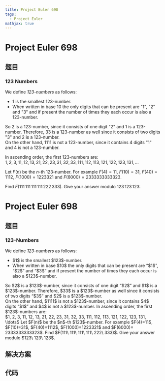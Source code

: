 ```yaml
---
title: Project Euler 698
tags:
  - Project Euler
mathjax: true
---
```

<escape><!-- more --></escape>
    
# Project Euler 698
## 题目
### 123 Numbers


We define <i>123-numbers</i> as follows:


<ul><li>1 is the smallest 123-number.</li>
<li>When written in base 10 the only digits that can be present are "1", "2" and "3" and if present the number of times they each occur is also a 123-number.</li>
</ul>
So 2 is a 123-number, since it consists of one  digit "2" and 1 is a 123-number. Therefore, 33 is a 123-number as well since it consists of two digits "3" and 2 is a 123-number.<br />
On the other hand, 1111 is not a 123-number, since it contains 4 digits "1" and 4 is not a 123-number.


In ascending order, the first 123-numbers are:<br />
$1, 2, 3, 11, 12, 13, 21, 22, 23, 31, 32, 33, 111, 112, 113, 121, 122, 123, 131, \ldots$


Let $F(n)$ be the $n$-th 123-number. For example $F(4)=11$, $F(10)=31$, $F(40)=1112$, $F(1000)=1223321$ and $F(6000)= 2333333333323$.


Find $F(111\,111\,111\,111\,222\,333)$. Give your answer modulo $123\,123\,123$.



# Project Euler 698
## 题目
### $123$-Numbers

We define <i>$123$-numbers</i> as follows:
<ul>
<li>$1$ is the smallest $123$-number.</li>
<li>When written in base $10$ the only digits that can be present are “$1$”, “$2$” and “$3$” and if present the number of times they each occur is also a $123$-number.</li>
</ul>
So $2$ is a $123$-number, since it consists of one digit “$2$” and $1$ is a $123$-number. Therefore, $33$ is a $123$-number as well since it consists of two digits “$3$” and $2$ is a $123$-number.<br>On the other hand, $1111$ is not a $123$-number, since it contains $4$ digits “$1$” and $4$ is not a $123$-number.
In ascending order, the first $123$-numbers are:<br>$1, 2, 3, 11, 12, 13, 21, 22, 23, 31, 32, 33, 111, 112, 113, 121, 122, 123, 131, \ldots$
Let $F(n)$ be the $n$-th $123$-number. For example $F(4)=11$, $F(10)=31$, $F(40)=1112$, $F(1000)=1223321$ and $F(6000)= 2333333333323$.
Find $F(111\ 111\ 111\ 111\ 222\ 333)$. Give your answer modulo $123\ 123\ 123$.


## 解决方案


## 代码


